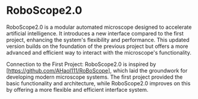 # RoboScope2.0
RoboScope2.0 is a modular automated microscope designed to accelerate artificial intelligence. It introduces a new interface compared to the first project, enhancing the system's flexibility and performance. This updated version builds on the foundation of the previous project but offers a more advanced and efficient way to interact with the microscope's functionality.

Connection to the First Project:
RoboScope2.0 is inspired by [https://github.com/AHaoI111/RoBoScope], which laid the groundwork for developing modern microscope systems. The first project provided the basic functionality and architecture, while RoboScope2.0 improves on this by offering a more flexible and efficient interface system.
